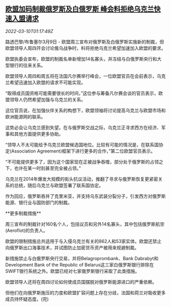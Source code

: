 <!--1646875863000-->
[欧盟加码制裁俄罗斯及白俄罗斯 峰会料拒绝乌克兰快速入盟请求](https://cn.reuters.com/article/eu-sanctions-russia-belarus-0309-wedn-idCNKBS2L7048)
------

<div><i>2022-03-10T01:17:49Z</i></div><p>路透巴黎/布鲁塞尔3月9日 - 欧盟周三宣布对俄罗斯及白俄罗斯实施新的制裁，但欧盟领导人周四开会讨论俄乌战争时，料将拒绝乌克兰希望加速加入欧盟的要求。</p><p>欧盟执委会宣布，欧盟的制裁名单新增加14名寡头，并冻结与白俄罗斯央行和大型银行的往来关系。</p><p>欧盟领导人周四和周五将在法国凡尔赛举行峰会，一位欧盟官员在会前表示，乌克兰希望迅速加入欧盟的请求不可能实现。</p><p>“取得成员国资格可能需要很长的时间，”这位参与筹备凡尔赛会谈的官员表示，欧盟领导人仍然希望加强与乌克兰的关系。</p><p>这位官员说，在加强伙伴关系的构想下，欧盟领袖将讨论提高乌克兰与欧盟市场和欧洲能源网的联系。</p><p>这势必会让乌克兰感到失望。在与俄罗斯交战之际，乌克兰正寻求西方在经济、军事和其他方面提供更多协助。</p><p>“领导人不太可能给予乌克兰欧盟候选国地位。比较有可能的情况是，在联系国协定(Association Agreement)框架下进行更多的合作，”第二位欧盟官员表示。</p><p>“不可能提供更多了，因为这个国家现在正被战争吞噬，部分处于俄罗斯的占领之下，也许在某一时刻甚至完全被占领。”</p><p>乌克兰在2014年爆发大规模的街头抗议活动，推翻了寻求与俄罗斯恢复更紧密关系的总统，随后乌克兰与欧盟签署了联系国协定。</p><p>作为回应，俄罗斯吞并了克里米亚，并支持乌东武装分裂分子，引发西方对俄罗斯能源、银行业与国防部门的制裁。</p><p>**更多制裁措施**</p><p>周三宣布的制裁针对160名个人，包括议员和另外14名寡头，其中包括俄罗斯航空(Aeroflot)的负责人。</p><p>欧盟的限制措施总共适用于与入侵乌克兰有关的862人和53家实体。欧盟还禁止向俄罗斯出口海事技术，并试图防止加密货币资产被用来规避制裁。</p><p>新措施禁止与白俄罗斯央行交易，并将Belagroprombank、Bank Dabrabyt和Development Bank of the Republic of Belarus这三家白俄罗斯银行排除在SWIFT银行系统之外。欧盟已经对七家俄罗斯银行采取了此类措施。</p><p>欧盟领导人还将在周四讨论如何使成员国摆脱对俄罗斯能源进口的严重依赖。</p><p>但他们在向俄罗斯施压的力度和欧盟扩容问题上存在分歧，法国和荷兰对吸收更多成员持怀疑态度。(完)</p>
